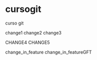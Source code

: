 # cursogit
curso git

change1
change2
change3

CHANGE4
CHANGE5

change_in_feature
change_in_featureGFT